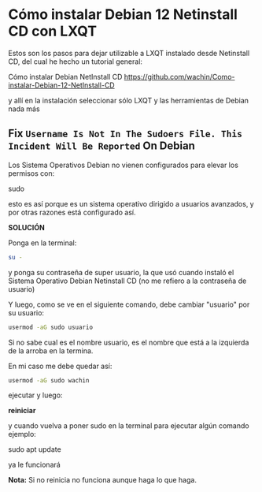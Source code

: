 # **Cómo instalar Debian 12 Netinstall CD con LXQT**

Estos son los pasos para dejar utilizable a LXQT instalado desde Netinstall CD, del cual he hecho un tutorial general:

Cómo instalar Debian NetInstall CD
https://github.com/wachin/Como-instalar-Debian-12-NetInstall-CD 

y allí en la instalación seleccionar sólo LXQT y las herramientas de Debian nada más


## Fix `Username Is Not In The Sudoers File. This Incident Will Be Reported` On Debian 

Los Sistema Operativos Debian no vienen configurados para elevar los permisos con:

sudo

esto es así porque es un sistema operativo dirigido a usuarios avanzados, y por otras razones está configurado así.

**SOLUCIÓN**

Ponga en la terminal:

```bash
su -
```

y ponga su contraseña de super usuario, la que usó cuando instaló el Sistema Operativo Debian Netinstall CD (no me refiero a la contraseña de usuario)

Y luego, como se ve en el siguiente comando, debe cambiar "usuario" por su usuario:

```bash
usermod -aG sudo usuario
```

Si no sabe cual es el nombre usuario, es el nombre que está a la izquierda de la arroba en la termina. 

En mi caso me debe quedar así:

```bash
usermod -aG sudo wachin
```

ejecutar y luego:

**reiniciar**

y cuando vuelva a poner sudo en la terminal para ejecutar algún comando ejemplo:

sudo apt update

ya le funcionará

**Nota:** Si no reinicia no funciona aunque haga lo que haga.



